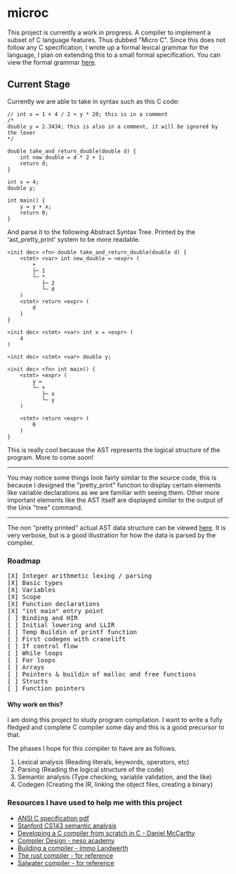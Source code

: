 # microc
This project is currently a work in progress.
A compiler to implement a subset of C language features. Thus dubbed "Micro C".
Since this does not follow any C specification, I wrote up a formal lexical grammar for the language, I plan on extending this to a small formal specification.
You can view the formal grammar [here](MICRO-C-GRAMMAR.md).

## Current Stage
Currently we are able to take in syntax such as this C code:
```
// int x = 1 + 4 / 2 + y * 20; this is in a comment
/*
double y = 2.3434; this is also in a comment, it will be ignored by the lexer
*/

double take_and_return_double(double d) {
    int new_double = d * 2 + 1;
    return d;
}

int x = 4;
double y;

int main() {
    y = y + x;
    return 0;
}
```
And parse it to the following Abstract Syntax Tree. Printed by the 'ast_pretty_print' system to be more readable.
```
<init dec> <fn> double take_and_return_double(double d) {
    <stmt> <var> int new_double = <expr> (
        +
        ├─ 1
        └─ *
           ├─ 2
           └─ d
    )
    <stmt> return <expr> (
        d
    )
}

<init dec> <stmt> <var> int x = <expr> (
    4
)

<init dec> <stmt> <var> double y;

<init dec> <fn> int main() {
    <stmt> <expr> (
        y =
        └─ +
           ├─ x
           └─ y
    )

    <stmt> return <expr> (
        0
    )
}
```
This is really cool because the AST represents the logical structure of the program.
More to come soon!

---
You may notice some things look fairly similar to the
source code, this is because I designed the "pretty_print" function
to display certain elements like variable declarations as we are familiar
with seeing them. Other more important elements like the AST itself are
displayed similar to the output of the Unix "tree" command.

---
The non "pretty printed" actual AST data structure can be viewed [here](example_ast.ron). 
It is very verbose, but is a good illustration for how the data is parsed by the compiler.

### Roadmap
<pre>
[X] Integer arithmetic lexing / parsing 
[X] Basic types
[X] Variables
[X] Scope
[X] Function declarations
[X] "int main" entry point
[ ] Binding and HIR
[ ] Initial lowering and LLIR
[ ] Temp Buildin of printf function
[ ] First codegen with cranelift
[ ] If control flow
[ ] While loops
[ ] For loops
[ ] Arrays 
[ ] Pointers & buildin of malloc and free functions
[ ] Structs
[ ] Function pointers
</pre>

#### Why work on this?
I am doing this project to study program compilation. I want to write a fully fledged and complete C compiler some day and this is a good precursor to that. 

The phases I hope for this compiler to have are as follows.
1. Lexical analysis (Reading literals, keywords, operators, etc)
2. Parsing (Reading the logical structure of the code)
3. Semantic analysis (Type checking, variable validation, and the like)
4. Codegen (Creating the IR, linking the object files, creating a binary)

### Resources I have used to help me with this project
- [ANSI C specification pdf](https://web.archive.org/web/20200909074736if_/https://www.pdf-archive.com/2014/10/02/ansi-iso-9899-1990-1/ansi-iso-9899-1990-1.pdf)
- [Stanford CS143 semantic analysis](https://web.stanford.edu/class/archive/cs/cs143/cs143.1128/handouts/180%20Semantic%20Analysis.pdf)
- [Developing a C compiler from scratch in C - Daniel McCarthy](https://www.udemy.com/course/creating-a-c-compiler-from-scratch-module-1)
- [Compiler Design - neso academy](https://www.youtube.com/playlist?list=PLBlnK6fEyqRjT3oJxFXRgjPNzeS-LFY-q)
- [Building a compiler - Immo Landwerth](https://www.youtube.com/playlist?list=PLRAdsfhKI4OWNOSfS7EUu5GRAVmze1t2y)
- [The rust compiler - for reference](https://github.com/rust-lang/rust)
- [Salwater compiler - for reference](https://github.com/jyn514/saltwater)
